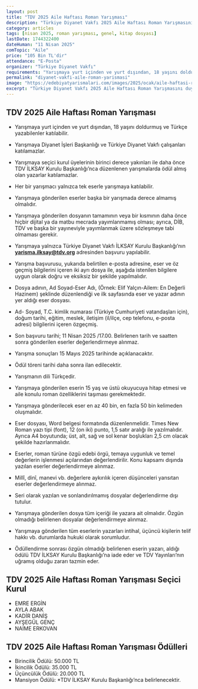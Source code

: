 ```yaml
---
layout: post
title: "TDV 2025 Aile Haftası Roman Yarışması"
description: "Türkiye Diyanet Vakfı 2025 Aile Haftası Roman Yarışmasını duyurdu"
category: articles
tags: [nisan 2025, roman yarışması, genel, kitap dosyası]
lastDate: 1744322400
dateHuman: "11 Nisan 2025"
comTopic: "Aile"
price: "105 Bin TL'dir"
attendance: "E-Posta"
organizer: "Türkiye Diyanet Vakfı"
requirements: "Yarışmaya yurt içinden ve yurt dışından, 18 yaşını doldurmuş ve Türkçe yazabilenler katılabilir."
permalink: "diyanet-vakfi-aile-roman-yarismasi"
image: "https://edebiyatyarismalari.com/images/2025/ocak/aile-haftasi-roman-yarismasi.jpg"
excerpt: "Türkiye Diyanet Vakfı 2025 Aile Haftası Roman Yarışmasını duyurdu"
---
```


## TDV 2025 Aile Haftası Roman Yarışması

- Yarışmaya yurt içinden ve yurt dışından, 18 yaşını doldurmuş ve Türkçe yazabilenler katılabilir.
- Yarışmaya Diyanet İşleri Başkanlığı ve Türkiye Diyanet Vakfı çalışanları katılamazlar.
- Yarışmaya seçici kurul üyelerinin birinci derece yakınları ile daha önce TDV İLKSAY Kurulu Başkanlığı’nca düzenlenen yarışmalarda ödül almış olan yazarlar katılamazlar.
- Her bir yarışmacı yalnızca tek eserle yarışmaya katılabilir.
- Yarışmaya gönderilen eserler başka bir yarışmada derece almamış olmalıdır.
- Yarışmaya gönderilen dosyanın tamamının veya bir kısmının daha önce hiçbir dijital ya da matbu mecrada yayımlanmamış olması; ayrıca, DİB, TDV ve başka bir yayıneviyle yayımlanmak üzere sözleşmeye tabi olmaması gerekir.
- Yarışmaya yalnızca Türkiye Diyanet Vakfı İLKSAY Kurulu Başkanlığı’nın **yarisma.ilksay@tdv.org** adresinden başvuru yapılabilir.
- Yarışma başvurusu, yukarıda belirtilen e-posta adresine, eser ve öz geçmiş bilgilerini içeren iki ayrı dosya ile, aşağıda istenilen bilgilere uygun olarak doğru ve eksiksiz bir şekilde yapılmalıdır.
- Dosya adının, Ad Soyad-Eser Adı, (Örnek: Elif Yalçın-Ailem: En Değerli Hazinem) şeklinde düzenlendiği ve ilk sayfasında eser ve yazar adının yer aldığı eser dosyası.
- Ad- Soyad, T.C. kimlik numarası (Türkiye Cumhuriyeti vatandaşları için), doğum tarihi, eğitim, meslek, iletişim (il/ilçe, cep telefonu, e-posta adresi) bilgilerini içeren özgeçmiş.
- Son başvuru tarihi; 11 Nisan 2025 /17.00. Belirlenen tarih ve saatten sonra gönderilen eserler değerlendirmeye alınmaz.
- Yarışma sonuçları 15 Mayıs 2025 tarihinde açıklanacaktır.
- Ödül töreni tarihi daha sonra ilan edilecektir.

- Yarışmanın dili Türkçedir.
- Yarışmaya gönderilen eserin 15 yaş ve üstü okuyucuya hitap etmesi ve aile konulu roman özelliklerini taşıması gerekmektedir.
- Yarışmaya gönderilecek eser en az 40 bin, en fazla 50 bin kelimeden oluşmalıdır.
- Eser dosyası, Word belgesi formatında düzenlenmelidir. Times New Roman yazı tipi (font), 12 (on iki) punto, 1,5 satır aralığı ile yazılmalıdır. Ayrıca A4 boyutunda; üst, alt, sağ ve sol kenar boşlukları 2,5 cm olacak şekilde hazırlanmalıdır.
- Eserler, roman türüne özgü edebi örgü, temaya uygunluk ve temel değerlerin işlenmesi açılarından değerlendirilir. Konu kapsamı dışında yazılan eserler değerlendirmeye alınmaz.
- Millî, dinî, manevi vb. değerlere aykırılık içeren düşünceleri yansıtan eserler değerlendirmeye alınmaz.
- Seri olarak yazılan ve sonlandırılmamış dosyalar değerlendirme dışı tutulur.
- Yarışmaya gönderilen dosya tüm içeriği ile yazara ait olmalıdır. Özgün olmadığı belirlenen dosyalar değerlendirmeye alınmaz.
- Yarışmaya gönderilen tüm eserlerin yazarları intihal, üçüncü kişilerin telif hakkı vb. durumlarda hukuki olarak sorumludur.
- Ödüllendirme sonrası özgün olmadığı belirlenen eserin yazarı, aldığı ödülü TDV İLKSAY Kurulu Başkanlığı’na iade eder ve TDV Yayınları’nın uğramış olduğu zararı tazmin eder.

## TDV 2025 Aile Haftası Roman Yarışması Seçici Kurul

- EMRE ERGİN
- AYLA ABAK
- KADİR DANİŞ
- AYŞEGÜL GENÇ
- NAİME ERKOVAN

## TDV 2025 Aile Haftası Roman Yarışması Ödülleri

- Birincilik Ödülü: 50.000 TL
- İkincilik Ödülü: 35.000 TL
- Üçüncülük Ödülü: 20.000 TL
- Mansiyon Ödülü: *TDV İLKSAY Kurulu Başkanlığı’nca belirlenecektir.
